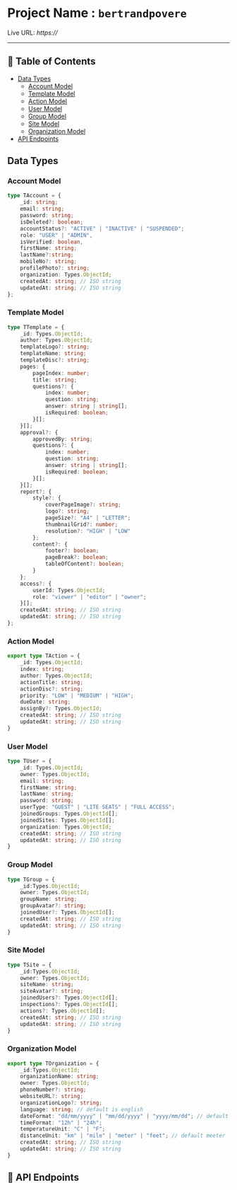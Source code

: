 # Project Name : `bertrandpovere`

Live URL: *https://*

---


## 📑 Table of Contents

- [Data Types](#data-types)
    - [Account Model](#account-model)
    - [Template Model](#template-model)
    - [Action Model](#action-model)
    - [User Model](#user-model)
    - [Group Model](#group-model)
    - [Site Model](#site-model)
    - [Organization Model](#organization-model)
- [API Endpoints](#api-endpoints)



## Data Types 

### Account Model
```ts
type TAccount = {
    _id: string;
    email: string;
    password: string;
    isDeleted?: boolean;
    accountStatus?: "ACTIVE" | "INACTIVE" | "SUSPENDED";
    role: "USER" | "ADMIN",
    isVerified: boolean,
    firstName: string;
    lastName?:string;
    mobileNo?: string;
    profilePhoto?: string;
    organization: Types.ObjectId;
    createdAt: string; // ISO string
    updatedAt: string; // ISO string
};
```

### Template Model

```ts
type TTemplate = {
    _id: Types.ObjectId;
    author: Types.ObjectId;
    templateLogo?: string;
    templateName: string;
    templateDisc?: string;
    pages: {
        pageIndex: number;
        title: string;
        questions?: {
            index: number;
            question: string;
            answer: string | string[];
            isRequired: boolean;
        }[];
    }[];
    approval?: {
        approvedBy: string;
        questions?: {
            index: number;
            question: string;
            answer: string | string[];
            isRequired: boolean;
        }[];
    }[];
    report?: {
        style?: {
            coverPageImage?: string;
            logo?: string;
            pageSize?: "A4" | "LETTER";
            thumbnailGrid?: number;
            resolution?: "HIGH" | "LOW"
        };
        content?: {
            footer?: boolean;
            pageBreak?: boolean;
            tableOfContent?: boolean;
        }
    };
    access?: {
        userId: Types.ObjectId;
        role: "viewer" | "editor" | "owner";
    }[];
    createdAt: string; // ISO string
    updatedAt: string; // ISO string
};

```

### Action Model
```ts
export type TAction = {
    _id: Types.ObjectId;
    index: string;
    author: Types.ObjectId;
    actionTitle: string;
    actionDisc?: string;
    priority: "LOW" | "MEDIUM" | "HIGH";
    dueDate: string;
    assignBy?: Types.ObjectId;
    createdAt: string; // ISO string
    updatedAt: string; // ISO string
}
```

### User Model
```ts
type TUser = {
    _id: Types.ObjectId;
    owner: Types.ObjectId;
    email: string;
    firstName: string;
    lastName: string;
    password: string;
    userType: "GUEST" | "LITE SEATS" | "FULL ACCESS";
    joinedGroups: Types.ObjectId[];
    joinedSites: Types.ObjectId[];
    organization: Types.ObjectId;
    createdAt: string; // ISO string
    updatedAt: string; // ISO string
}
```

### Group Model
```ts 
type TGroup = {
    _id:Types.ObjectId;
    owner: Types.ObjectId;
    groupName: string;
    groupAvatar?: string;
    joinedUser?: Types.ObjectId[];
    createdAt: string; // ISO string
    updatedAt: string; // ISO string
}
```

### Site Model
```ts
type TSite = {
    _id:Types.ObjectId;
    owner: Types.ObjectId;
    siteName: string;
    siteAvatar?: string;
    joinedUsers?: Types.ObjectId[];
    inspections?: Types.ObjectId[];
    actions?: Types.ObjectId[];
    createdAt: string; // ISO string
    updatedAt: string; // ISO string
}
```

### Organization Model
```ts
export type TOrganization = {
    _id:Types.ObjectId;
    organizationName: string;
    owner: Types.ObjectId;
    phoneNumber?: string;
    websiteURL?: string;
    organizationLogo?: string;
    language: string; // default is english
    dateFormat: "dd/mm/yyyy" | "mm/dd/yyyy" | "yyyy/mm/dd"; // default dd/mm/yyyy
    timeFormat: "12h" | "24h";
    temperatureUnit: "C" | "F";
    distanceUnit: "km" | "mile" | "meter" | "feet"; // default meeter
    createdAt: string; // ISO string
    updatedAt: string; // ISO string
}
```





<p id="api-endpoints"> </p>

## 🚀 API Endpoints

